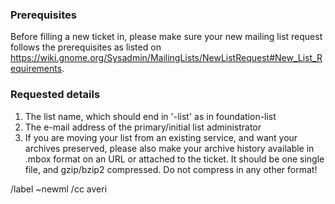### Prerequisites 

Before filling a new ticket in, please make sure your new mailing list request follows the prerequisites as 
listed on https://wiki.gnome.org/Sysadmin/MailingLists/NewListRequest#New_List_Requirements.

### Requested details

1. The list name, which should end in '-list' as in foundation-list 
2. The e-mail address of the primary/initial list administrator
3. If you are moving your list from an existing service, and want your archives preserved, please also make your archive history available in .mbox format on an URL or attached to the ticket. It should be one single file, and gzip/bzip2 compressed. Do not compress in any other format!

/label ~newml
/cc averi
